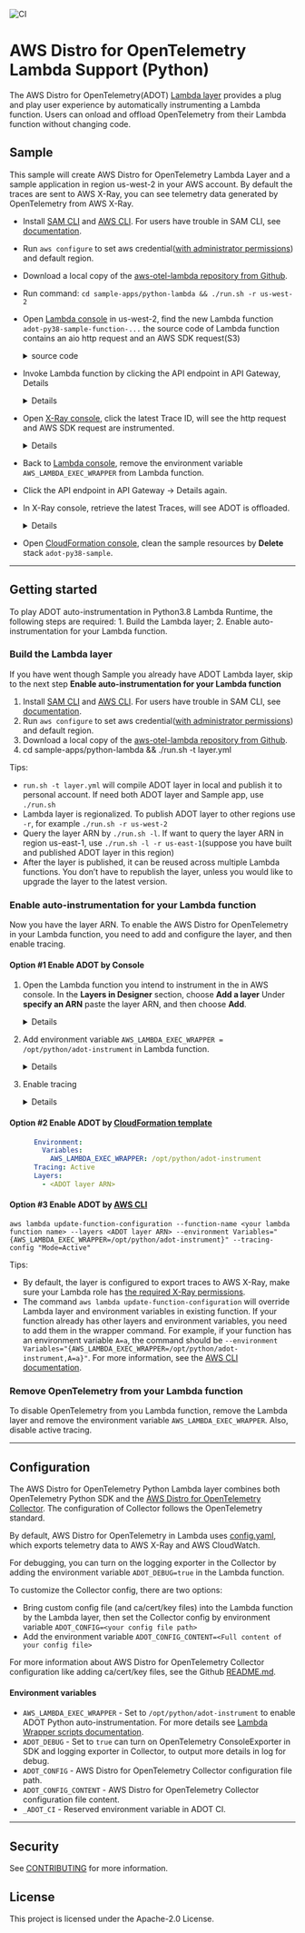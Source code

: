 ![CI](https://github.com/aws-observability/aws-otel-lambda/workflows/CI/badge.svg)
# AWS Distro for OpenTelemetry Lambda Support (Python) 
The AWS Distro for OpenTelemetry(ADOT) [Lambda layer](https://docs.aws.amazon.com/lambda/latest/dg/configuration-layers.html) provides a plug and play user experience by automatically instrumenting a Lambda function. Users can onload and offload OpenTelemetry from their Lambda function without changing code.


## Sample
This sample will create AWS Distro for OpenTelemetry Lambda Layer and a sample application in region us-west-2 in your AWS account. By default the traces are sent to AWS X-Ray, you can see telemetry data generated by OpenTelemetry from AWS X-Ray.
- Install [SAM CLI](https://docs.aws.amazon.com/serverless-application-model/latest/developerguide/serverless-sam-cli-install.html) and [AWS CLI](https://docs.aws.amazon.com/cli/latest/userguide/install-cliv2.html). For users have trouble in SAM CLI, see [documentation](../../dupa/sample-apps/python-lambda/docs/misc/sam.md).
- Run `aws configure` to set aws credential([with administrator permissions](https://docs.aws.amazon.com/serverless-application-model/latest/developerguide/serverless-sam-cli-install-mac.html#serverless-sam-cli-install-mac-iam-permissions)) and default region.
- Download a local copy of the [aws-otel-lambda repository from Github](https://github.com/aws-observability/aws-otel-lambda).
- Run command: `cd sample-apps/python-lambda && ./run.sh -r us-west-2`
- Open [Lambda console](https://us-west-2.console.aws.amazon.com/lambda/home?region=us-west-2#/functions) in us-west-2, find the new Lambda function `adot-py38-sample-function-...`
the source code of Lambda function contains an aio http request and an AWS SDK request(S3)
    <details><summary>source code</summary>

    ```python
    def lambda_handler(event, context):

        loop = asyncio.get_event_loop()
        loop.run_until_complete(callAioHttp())

        for bucket in s3.buckets.all():
            print(bucket.name)

        return {"statusCode": 200}
    ```
    </details>

- Invoke Lambda function by clicking the API endpoint in API Gateway, Details
    <details>

    ![](../../dupa/sample-apps/python-lambda/docs/images/sample1.png)

    </details>

- Open [X-Ray console](https://us-west-2.console.aws.amazon.com/xray/home?region=us-west-2#/traces?timeRange=PT1H), click the latest Trace ID, will see the http request and AWS SDK request are instrumented.

    <details>

    ![](../../dupa/sample-apps/python-lambda/docs/images/sample2.png)

    </details>

- Back to [Lambda console](https://us-west-2.console.aws.amazon.com/lambda/home?region=us-west-2#/functions), remove the environment variable `AWS_LAMBDA_EXEC_WRAPPER` from Lambda function.
- Click the API endpoint in API Gateway -> Details again.
- In X-Ray console, retrieve the latest Traces, will see ADOT is offloaded.

    <details>

    ![](../../dupa/sample-apps/python-lambda/docs/images/sample3.png)

    </details>

- Open [CloudFormation console](https://us-west-2.console.aws.amazon.com/cloudformation/home?region=us-west-2#/stacks?filteringText=&filteringStatus=active&viewNested=true&hideStacks=false), clean the sample resources by **Delete** stack `adot-py38-sample`.

***

## Getting started
To play ADOT auto-instrumentation in Python3.8 Lambda Runtime, the following steps are required: 1. Build the Lambda layer; 2. Enable auto-instrumentation for your Lambda function.

### Build the Lambda layer
If you have went though Sample you already have ADOT Lambda layer, skip to the next step **Enable auto-instrumentation for your Lambda function**

1. Install [SAM CLI](https://docs.aws.amazon.com/serverless-application-model/latest/developerguide/serverless-sam-cli-install.html) and [AWS CLI](https://docs.aws.amazon.com/cli/latest/userguide/install-cliv2.html). For users have trouble in SAM CLI, see [documentation](../../dupa/sample-apps/python-lambda/docs/misc/sam.md).
2. Run `aws configure` to set aws credential([with administrator permissions](https://docs.aws.amazon.com/serverless-application-model/latest/developerguide/serverless-sam-cli-install-mac.html#serverless-sam-cli-install-mac-iam-permissions)) and default region.
2. Download a local copy of the [aws-otel-lambda repository from Github](https://github.com/aws-observability/aws-otel-lambda).
3. cd sample-apps/python-lambda && ./run.sh -t layer.yml

Tips:
- `run.sh -t layer.yml` will compile ADOT layer in local and publish it to personal account. If need both ADOT layer and Sample app, use `./run.sh`
- Lambda layer is regionalized. To publish ADOT layer to other regions use `-r`, for example `./run.sh -r us-west-2`
- Query the layer ARN by `./run.sh -l`. If want to query the layer ARN in region us-east-1, use `./run.sh -l -r us-east-1`(suppose you have built and published ADOT layer in this region)
- After the layer is published, it can be reused across multiple Lambda functions. You don’t have to republish the layer, unless you would like to upgrade the layer to the latest version.


### Enable auto-instrumentation for your Lambda function

Now you have the layer ARN. To enable the AWS Distro for OpenTelemetry in your Lambda function, you need to add and configure the layer, and then enable tracing.

#### Option #1 Enable ADOT by Console

1. Open the Lambda function you intend to instrument in the in AWS console. In the **Layers in Designer** section, choose **Add a layer** Under **specify an ARN** paste the layer ARN, and then choose **Add**.

    <details>

    ![](../../dupa/sample-apps/python-lambda/docs/images/sample4.png)

    </details>

2. Add environment variable `AWS_LAMBDA_EXEC_WRAPPER = /opt/python/adot-instrument` in Lambda function.

    <details>

    ![](../../dupa/sample-apps/python-lambda/docs/images/sample5.png)

    </details>

3. Enable tracing

    <details>

    ![](../../dupa/sample-apps/python-lambda/docs/images/sample6.png)

    </details>


#### Option #2 Enable ADOT by [CloudFormation template](https://docs.amazonaws.cn/en_us/lambda/latest/dg/configuration-layers.html#configuration-layers-cloudformation)

```yaml
      Environment:
        Variables:
          AWS_LAMBDA_EXEC_WRAPPER: /opt/python/adot-instrument
      Tracing: Active
      Layers:
        - <ADOT layer ARN>
```

#### Option #3 Enable ADOT by [AWS CLI](https://docs.aws.amazon.com/cli/latest/reference/lambda/update-function-configuration.html)

```shell
aws lambda update-function-configuration --function-name <your lambda function name> --layers <ADOT layer ARN> --environment Variables="{AWS_LAMBDA_EXEC_WRAPPER=/opt/python/adot-instrument}" --tracing-config "Mode=Active"
```
Tips:
- By default, the layer is configured to export traces to AWS X-Ray, make sure your Lambda role has [the required X-Ray permissions](template.yml#L23).
- The command `aws lambda update-function-configuration` will override Lambda layer and environment variables in existing function. If your function already has other layers and environment variables, you need to add them in the wrapper command. For example, if your function has an environment variable `A=a`, the command should be `--environment Variables="{AWS_LAMBDA_EXEC_WRAPPER=/opt/python/adot-instrument,A=a}"`. For more information, see the [AWS CLI documentation](https://docs.aws.amazon.com/cli/latest/reference/lambda/update-function-configuration.html).



### Remove OpenTelemetry from your Lambda function
To disable OpenTelemetry from you Lambda function, remove the Lambda layer and remove the environment variable `AWS_LAMBDA_EXEC_WRAPPER`. Also, disable active tracing.


***

## Configuration
The AWS Distro for OpenTelemetry Python Lambda layer combines both OpenTelemetry Python SDK and the [AWS Distro for OpenTelemetry Collector](https://github.com/aws-observability/aws-otel-collector#overview). The configuration of Collector follows the OpenTelemetry standard.

By default, AWS Distro for OpenTelemetry in Lambda uses [config.yaml](https://github.com/aws-observability/aws-otel-lambda/blob/main/extensions/aoc-extension/config.yaml), which exports telemetry data to AWS X-Ray and AWS CloudWatch.

For debugging, you can turn on the logging exporter in the Collector by adding the environment variable `ADOT_DEBUG=true` in the Lambda function.

To customize the Collector config, there are two options:

* Bring custom config file (and ca/cert/key files) into the Lambda function by the Lambda layer, then set the Collector config by environment variable `ADOT_CONFIG=<your config file path>`
* Add the environment variable `ADOT_CONFIG_CONTENT=<Full content of your config file>`

For more information about AWS Distro for OpenTelemetry Collector configuration like adding ca/cert/key files, see the Github [README.md](../../dupa/extensions/sample-custom-config/README.md).

#### Environment variables

- `AWS_LAMBDA_EXEC_WRAPPER` - Set to `/opt/python/adot-instrument` to enable ADOT Python auto-instrumentation. For more details see [Lambda Wrapper scripts documentation](https://docs.aws.amazon.com/lambda/latest/dg/runtimes-modify.html#runtime-wrapper).
- `ADOT_DEBUG` - Set to `true` can turn on OpenTelemetry ConsoleExporter in SDK and logging exporter in Collector, to output more details in log for debug.
- `ADOT_CONFIG` - AWS Distro for OpenTelemetry Collector configuration file path.
- `ADOT_CONFIG_CONTENT` - AWS Distro for OpenTelemetry Collector configuration file content.
- `_ADOT_CI` - Reserved environment variable in ADOT CI.

    
***

## Security

See [CONTRIBUTING](CONTRIBUTING.md#security-issue-notifications) for more information.

## License

This project is licensed under the Apache-2.0 License.

